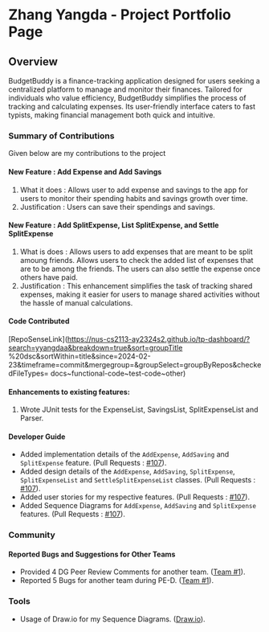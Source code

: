 # Zhang Yangda - Project Portfolio Page

## Overview
BudgetBuddy is a finance-tracking application designed for users seeking a centralized platform to manage and 
monitor their finances. Tailored for individuals who value efficiency, BudgetBuddy simplifies the process of 
tracking and calculating expenses. Its user-friendly interface caters to fast typists, making financial management
 both quick and intuitive.
### Summary of Contributions
Given below are my contributions to the project

#### New Feature : Add Expense and Add Savings 

1. What it does : Allows user to add expense and savings to the app for users to monitor their spending habits 
and savings growth over time.
2. Justification : Users can save their spendings and savings.

#### New Feature : Add SplitExpense, List SplitExpense, and Settle SplitExpense
1. What is does : Allows users to add expenses that are meant to be split amoung friends. Allows users to check the 
added list of expenses that are to be among the friends. The users can also settle the expense once others have paid.
2. Justification : This enhancement simplifies the  task of tracking shared expenses, making it easier for users to 
manage shared activities without the hassle of manual calculations.

#### Code Contributed
[RepoSenseLink](https://nus-cs2113-ay2324s2.github.io/tp-dashboard/?search=yyangdaa&breakdown=true&sort=groupTitle
%20dsc&sortWithin=title&since=2024-02-23&timeframe=commit&mergegroup=&groupSelect=groupByRepos&checkedFileTypes=
docs~functional-code~test-code~other)

#### Enhancements to existing features:
1. Wrote JUnit tests for the ExpenseList, SavingsList, SplitExpenseList and Parser.

#### Developer Guide
- Added implementation details of the `AddExpense`, `AddSaving` and `SplitExpense` feature. (Pull Requests : [#107](https://github.com/AY2324S2-CS2113-T12-3/tp/pull/107)).
- Added design details of the `AddExpense`, `AddSaving`, `SplitExpense`, `SplitExpenseList` and `SettleSplitExpenseList` classes. (Pull Requests : [#107](https://github.com/AY2324S2-CS2113-T12-3/tp/pull/107)).
- Added user stories for my respective features. (Pull Requests : [#107](https://github.com/AY2324S2-CS2113-T12-3/tp/pull/107)).
- Added Sequence Diagrams for `AddExpense`, `AddSaving` and `SplitExpense` features. (Pull Requests : [#107](https://github.com/AY2324S2-CS2113-T12-3/tp/pull/107)).

### Community

#### Reported Bugs and Suggestions for Other Teams
- Provided 4 DG Peer Review Comments for another team. ([Team #1](https://github.com/nus-cs2113-AY2324S2/tp/pull/25)).
- Reported 5 Bugs for another team during PE-D. ([Team #1](https://github.com/nus-cs2113-AY2324S2/tp/pull/54)).

### Tools
- Usage of Draw.io for my Sequence Diagrams. ([Draw.io](https://draw.io/)).